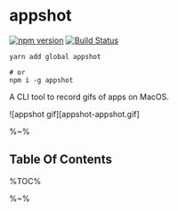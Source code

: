 # appshot

[![npm version](https://badge.fury.io/js/appshot.svg)](https://badge.fury.io/js/appshot)
[![Build Status](https://travis-ci.org/artdecocode/appshot.svg?branch=master)](https://travis-ci.org/artdecocode/appshot)

```
yarn add global appshot

# or
npm i -g appshot
```

A CLI tool to record gifs of apps on MacOS.

![appshot gif][appshot-appshot.gif]

%~%

## Table Of Contents

%TOC%

%~%